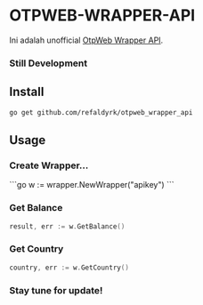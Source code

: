 # OTPWEB-WRAPPER-API
Ini adalah unofficial [OtpWeb Wrapper API](https://otpweb.com/api-docs).

### Still Development

## Install
```bash
go get github.com/refaldyrk/otpweb_wrapper_api
```

## Usage

<h3>Create Wrapper...</h3>
```go
w := wrapper.NewWrapper("apikey")
```

### Get Balance
```go
result, err := w.GetBalance()
```

### Get Country
```go
country, err := w.GetCountry()
```

### Stay tune for update!